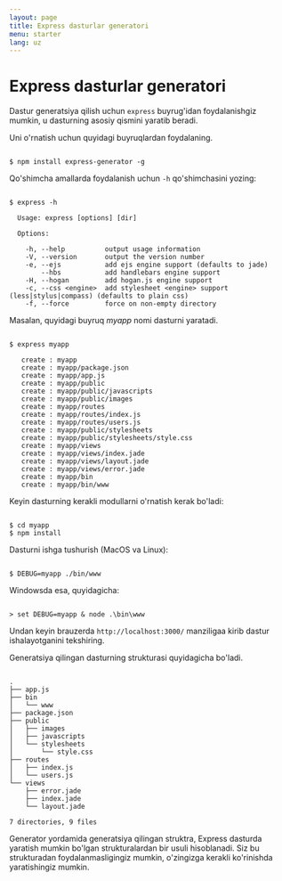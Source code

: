 ```yaml
---
layout: page
title: Express dasturlar generatori
menu: starter
lang: uz
---
```


# Express dasturlar generatori

Dastur generatsiya qilish uchun `express` buyrug'idan foydalanishgiz mumkin, u dasturning asosiy qismini yaratib beradi.

Uni o'rnatish uchun quyidagi buyruqlardan foydalaning.

<pre><code class="language-sh" translate="no">
$ npm install express-generator -g
</code></pre>

Qo'shimcha amallarda foydalanish uchun `-h` qo'shimchasini yozing:

<pre><code class="language-sh" translate="no">
$ express -h

  Usage: express [options] [dir]

  Options:

    -h, --help          output usage information
    -V, --version       output the version number
    -e, --ejs           add ejs engine support (defaults to jade)
        --hbs           add handlebars engine support
    -H, --hogan         add hogan.js engine support
    -c, --css &lt;engine>  add stylesheet &lt;engine> support (less|stylus|compass) (defaults to plain css)
    -f, --force         force on non-empty directory
</code></pre>

Masalan, quyidagi buyruq _myapp_ nomi dasturni yaratadi.

<pre><code class="language-sh" translate="no">
$ express myapp

   create : myapp
   create : myapp/package.json
   create : myapp/app.js
   create : myapp/public
   create : myapp/public/javascripts
   create : myapp/public/images
   create : myapp/routes
   create : myapp/routes/index.js
   create : myapp/routes/users.js
   create : myapp/public/stylesheets
   create : myapp/public/stylesheets/style.css
   create : myapp/views
   create : myapp/views/index.jade
   create : myapp/views/layout.jade
   create : myapp/views/error.jade
   create : myapp/bin
   create : myapp/bin/www
</code></pre>

Keyin dasturning kerakli modullarni o'rnatish kerak bo'ladi:

<pre><code class="language-sh" translate="no">
$ cd myapp
$ npm install
</code></pre>

Dasturni ishga tushurish (MacOS va Linux):

<pre><code class="language-sh" translate="no">
$ DEBUG=myapp ./bin/www
</code></pre>

Windowsda esa, quyidagicha:

<pre><code class="language-sh" translate="no">
> set DEBUG=myapp & node .\bin\www
</code></pre>

Undan keyin brauzerda `http://localhost:3000/` manziligaa kirib dastur ishalayotganini tekshiring.

Generatsiya qilingan dasturning strukturasi quyidagicha bo'ladi.

<pre><code class="language-sh" translate="no">
.
├── app.js
├── bin
│   └── www
├── package.json
├── public
│   ├── images
│   ├── javascripts
│   └── stylesheets
│       └── style.css
├── routes
│   ├── index.js
│   └── users.js
└── views
    ├── error.jade
    ├── index.jade
    └── layout.jade

7 directories, 9 files
</code></pre>

<div class="doc-box doc-info" markdown="1">
Generator yordamida generatsiya qilingan struktra, Express dasturda yaratish mumkin bo'lgan strukturalardan bir usuli hisoblanadi. Siz bu strukturadan foydalanmasligingiz mumkin, o'zingizga kerakli ko'rinishda yaratishingiz mumkin.
</div>

